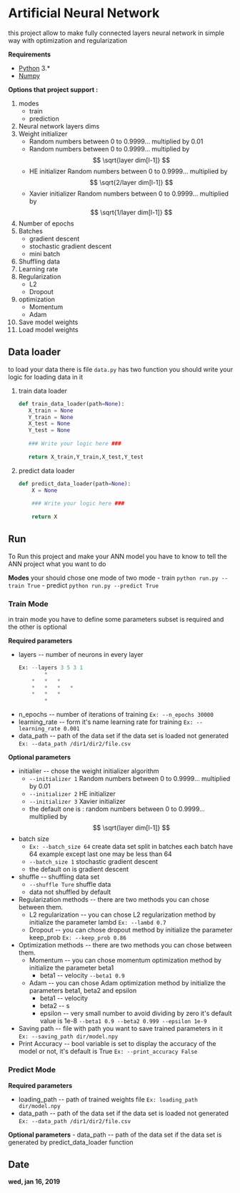 

# Artificial Neural Network
this project allow to make fully connected layers neural network in simple way with optimization and regularization 

**Requirements**
- [Python](https://www.python.org/) 3.*
- [Numpy](http://www.numpy.org/)


**Options that project support :**
1. modes 
	- train 
	- prediction
2. Neural network layers dims
3. Weight initializer
	- Random numbers between 0 to 0.9999...   multiplied by 0.01  
	- Random numbers between 0 to 0.9999...   multiplied by   $$ \sqrt{layer dim[l-1]} $$	 
	- HE initializer  Random numbers between 0 to 0.9999...   multiplied by   $$ \sqrt{2/layer dim[l-1]} $$
	- Xavier initializer  Random numbers between 0 to 0.9999...   multiplied by   $$ \sqrt{1/layer dim[l-1]} $$
4. Number of epochs
5. Batches	
	 - gradient descent
	 - stochastic gradient descent
	 - mini batch
6. Shuffling data    
7. Learning rate 
8. Regularization
	- L2
	- Dropout
9. optimization
	- Momentum
	-  Adam 
10. Save model weights 
11. Load model weights

## Data loader 

to load your data there is file `data.py` has two function you should write your logic for loading data in it 
	

 1. train data loader
	 ```py
	def train_data_loader(path=None):
	    X_train = None
	    Y_train = None
	    X_test = None
	    Y_test = None
	    
	    ### Write your logic here ###
	    
	    return X_train,Y_train,X_test,Y_test
	 ```
2. predict data loader
	```py
	def predict_data_loader(path=None):
	    X = None
	    
	    ### Write your logic here ###
	    
	    return X
	```
## Run
To Run this project and make your ANN model you have to know to tell the ANN project what you want to do 

**Modes**
	your should chose one mode of two mode
	- train
		`python run.py --train True`
	- predict
		`python run.py --predict True`

### Train Mode
in train mode you have to define some parameters subset is required and the other is optional 

**Required parameters**
-  layers	--  number of neurons in every layer 
	```py 
	Ex: --layers 3 5 3 1           
			*	
		*	*	*
		*	*	*	*    
		*	*	*
			*
	```
- n_epochs -- number of iterations of training 
	 `Ex: --n_epochs 30000`
- learning_rate -- form it's name learning rate for training 
	`Ex: --learning_rate 0.001`
- data_path -- path of the data set if the data set is loaded not generated 
	`Ex: --data_path /dir1/dir2/file.csv`

**Optional parameters**
- initialier -- chose the weight initializer algorithm 
	* `--initializer 1`  Random numbers between 0 to 0.9999...   multiplied by 0.01  
	* `--initializer 2`  HE initializer
	* `--initializer 3`  Xavier initializer
	* the default one is :	random numbers between 0 to 0.9999...   multiplied by   $$ \sqrt{layer dim[l-1]} $$	 
- batch size
	* `Ex: --batch_size 64` create data set split in batches each batch have 64 example except last one may be less than 64
	* `--batch_size 1` stochastic gradient descent 
	* the default on is  gradient descent 
- shuffle -- shuffling data set
	* `--shuffle Ture` shuffle data 
	* data not shuffled by default
- Regularization methods -- there are two methods you can chose between them.
	* L2 regularization -- you can chose L2 regularization method by initialize the parameter lambd
		`Ex: --lambd 0.7`
	* Dropout -- you can chose dropout method by initialize the parameter keep_prob 
		`Ex: --keep_prob 0.86`
- Optimization methods --  there are two methods you can chose between them.
	* Momentum -- you can chose momentum optimization method by initialize the parameter beta1
		* beta1 -- velocity 
		`--beta1 0.9`
	* Adam -- you can chose Adam optimization method by initialize the parameters beta1, beta2 and epsilon
		* beta1 -- velocity 
		* beta2 -- s 
		* epsilon -- very small number to avoid dividing by zero it's default value is 1e-8
		`--beta1 0.9 --beta2 0.999 --epsilon 1e-9`
- Saving path -- file with path you want to save trained parameters in it
	`Ex: --saving_path dir/model.npy`
- Print Accuracy -- bool variable is set to display the accuracy of the model or not, it's default is True
	`Ex: --print_accuracy False`



### Predict Mode
**Required parameters**
- loading_path -- path of trained weights file
	`Ex: loading_path dir/model.npy`
- data_path -- path of the data set if the data set is loaded not generated 
	`Ex: --data_path /dir1/dir2/file.csv`

**Optional parameters**
	- data_path -- path of the data set if the data set is generated by predict_data_loader function

## Date
**wed, jan 16, 2019**

